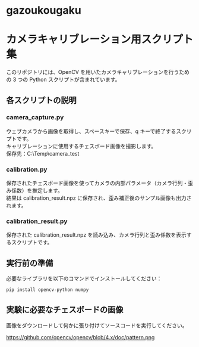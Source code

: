 # gazoukougaku
#  カメラキャリブレーション用スクリプト集

このリポジトリには、OpenCV を用いたカメラキャリブレーションを行うための 3 つの Python スクリプトが含まれています。

##  各スクリプトの説明

### camera_capture.py
ウェブカメラから画像を取得し、スペースキーで保存、q キーで終了するスクリプトです。  
キャリブレーションに使用するチェスボード画像を撮影します。  
保存先：C:\Temp\camera_test

### calibration.py
保存されたチェスボード画像を使ってカメラの内部パラメータ（カメラ行列・歪み係数）を推定します。  
結果は calibration_result.npz に保存され、歪み補正後のサンプル画像も出力されます。

### calibration_result.py
保存された calibration_result.npz を読み込み、カメラ行列と歪み係数を表示するスクリプトです。

## 実行前の準備

必要なライブラリを以下のコマンドでインストールしてください：

```bash
pip install opencv-python numpy
```

## 実験に必要なチェスボードの画像
画像をダウンロードして何かに張り付けてソースコードを実行してください。

https://github.com/opencv/opencv/blob/4.x/doc/pattern.png